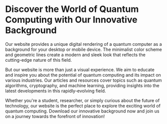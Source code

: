 <!--font:Montserrat-->

# Discover the World of Quantum Computing with Our Innovative Background

Our website provides a unique digital rendering of a quantum computer as a background for your desktop or mobile device. The minimalist color scheme and geometric lines create a modern and sleek look that reflects the cutting-edge nature of this field.

But our website is more than just a visual experience. We aim to educate and inspire you about the potential of quantum computing and its impact on various industries. Our articles and resources cover topics such as quantum algorithms, cryptography, and machine learning, providing insights into the latest developments in this rapidly-evolving field.

Whether you're a student, researcher, or simply curious about the future of technology, our website is the perfect place to explore the exciting world of quantum computing. Download our innovative background now and join us on a journey towards the forefront of innovation!

<!--

Write me markdown content of website with wallpaper:

"A wallpaper featuring a digital rendering of a quantum computer, with a minimalist color scheme and geometric lines."

The header of the page should not be copy of the text but rather a real content of the website which is using this wallpaper.


---


# Quantum Computing Wallpaper

Decorate your desktop or mobile device with our stunning wallpaper featuring a digital rendering of a quantum computer. The minimalist color scheme and geometric lines give this wallpaper a modern and sleek look that is sure to impress.

Whether you're a fan of quantum computing or just looking for a cool new wallpaper, this design is perfect for anyone who loves technology and innovation. Download it now and show off your love for the cutting-edge world of quantum computing!


---


Heading should not include word "wallpaper". The website should not be about the wallpaper itself, wallpaper is just a related background, rewrite whole content.


---


# Experience the Future of Computing with Our Quantum-Inspired Wallpaper

Our website offers a unique digital rendering of a quantum computer as a background for your desktop or mobile device. The minimalist color scheme and geometric lines create a sleek and modern look that is sure to impress.

But our website is more than just a wallpaper provider. We aim to bring you closer to the fascinating world of quantum computing and inspire you to explore its potential. Through our articles and resources, we offer insights into the latest developments in quantum technology and how it can transform various industries.

So why settle for a boring background when you can have a quantum-inspired one that not only looks great but also sparks your curiosity? Download our wallpaper now and join us on a journey towards the future of computing!


---


Heading should not include word "wallpaper". The website should not be about the wallpaper itself, wallpaper is just a related background, rewrite whole content.


---


# Quantum Computing: Exploring the Future of Technology

Our website offers a glimpse into the fascinating world of quantum computing, with a stunning digital rendering of a quantum computer as a background for your desktop or mobile device. The minimalist color scheme and geometric lines create a sleek and modern look that reflects the cutting-edge nature of this field.

But our website is more than just a visual experience. We aim to educate and inspire you about the potential of quantum computing and its impact on various industries. Our articles and resources cover topics such as quantum algorithms, quantum cryptography, and quantum machine learning, providing insights into the latest developments in this rapidly-evolving field.

Whether you're a student, researcher, or simply curious about the future of technology, our website is the perfect place to explore the exciting world of quantum computing. Download our quantum-inspired background now and join us on a journey towards the forefront of innovation!


---


Heading is too long, rewrite whole content.


---


# Discover the World of Quantum Computing with Our Innovative Background

Our website provides a unique digital rendering of a quantum computer as a background for your desktop or mobile device. The minimalist color scheme and geometric lines create a modern and sleek look that reflects the cutting-edge nature of this field.

But our website is more than just a visual experience. We aim to educate and inspire you about the potential of quantum computing and its impact on various industries. Our articles and resources cover topics such as quantum algorithms, cryptography, and machine learning, providing insights into the latest developments in this rapidly-evolving field.

Whether you're a student, researcher, or simply curious about the future of technology, our website is the perfect place to explore the exciting world of quantum computing. Download our innovative background now and join us on a journey towards the forefront of innovation!


---


Write me a Google font which is best fitting for the website.

Pick from the list:
- Lobster
- Open Sans
- Playfair Display
- Poppins
- Barlow Condensed
- Roboto
- Great Vibes
- Futura
- Orbitron
- Montserrat
- Dancing Script
- Lato
- Inter
- IBM Plex Sans
- Exo 2
- Alegreya
- Raleway


Write just the font name nothing else.


---


Montserrat

-->
